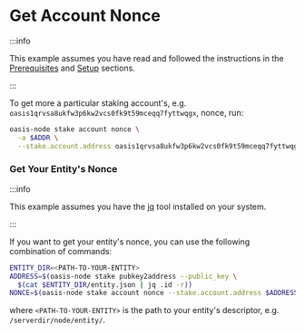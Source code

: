 # Get Account Nonce

:::info

This example assumes you have read and followed the instructions in the [Prerequisites](prerequisites.md) and [Setup](setup.md) sections.

:::

To get more a particular staking account's, e.g. `oasis1qrvsa8ukfw3p6kw2vcs0fk9t59mceqq7fyttwqgx`, nonce, run:

```bash
oasis-node stake account nonce \
  -a $ADDR \
  --stake.account.address oasis1qrvsa8ukfw3p6kw2vcs0fk9t59mceqq7fyttwqgx
```

### Get Your Entity's Nonce

:::info

This example assumes you have the [jq](https://stedolan.github.io/jq/) tool installed on your system.

:::

If you want to get your entity's nonce, you can use the following combination of commands:

```bash
ENTITY_DIR=<PATH-TO-YOUR-ENTITY>
ADDRESS=$(oasis-node stake pubkey2address --public_key \
  $(cat $ENTITY_DIR/entity.json | jq .id -r))
NONCE=$(oasis-node stake account nonce --stake.account.address $ADDRESS -a $ADDR)
```

where `<PATH-TO-YOUR-ENTITY>` is the path to your entity's descriptor, e.g. `/serverdir/node/entity/`.

